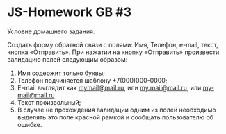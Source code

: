 # JS-Homework GB #3

Условие домашнего задания.

Создать форму обратной связи с полями: Имя, Телефон, e-mail, текст, кнопка «Отправить». При нажатии на кнопку «Отправить» произвести валидацию полей следующим образом:
1. Имя содержит только буквы;
2. Телефон подчиняется шаблону +7(000)000-0000;
3. E-mail выглядит как mymail@mail.ru, или my.mail@mail.ru, или my-mail@mail.ru
4. Текст произвольный;
5. В случае не прохождения валидации одним из полей необходимо выделять это поле красной рамкой и сообщать пользователю об ошибке.
